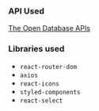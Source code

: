 ### API Used

[The Open Database APIs](https://restcountries.com/)

### Libraries used

- `react-router-dom`
- `axios`
- `react-icons`
- `styled-components`
- `react-select`
